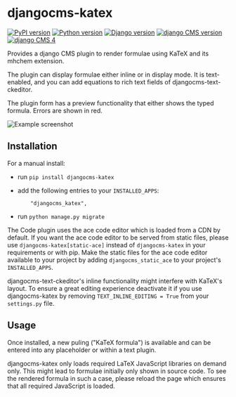 # djangocms-katex

[![PyPI version](https://badge.fury.io/py/djangocms-katex.svg)](https://badge.fury.io/py/djangocms-katex)
[![Python version](https://img.shields.io/badge/python-3.9+-blue.svg)](https://pypi.org/project/djangocms-katex/)
[![Django version](https://img.shields.io/badge/django-3.2--4.2-blue.svg)](https://www.djangoproject.com/)
[![django CMS version](https://img.shields.io/badge/django%20CMS-3.8%2B-blue.svg)](https://www.django-cms.org/)
[![django CMS 4](https://img.shields.io/badge/django%20CMS-4-blue.svg)](https://www.django-cms.org/en/preview-django-cms-40/)

Provides a django CMS plugin to render formulae using KaTeX and 
its mhchem extension.

The plugin can display formulae either inline or in display mode. 
It is text-enabled, and you can add equations to rich text fields 
of djangocms-text-ckeditor.

The plugin form has a preview functionality that either shows
the typed formula. Errors are shown in red.

![Example screenshot](https://github.com/fsbraun/djangocms-katex/blob/main/private/screenshot.jpg?raw=true)

## Installation

For a manual install:

* run `pip install djangocms-katex`
* add the following entries to your ``INSTALLED_APPS``:
  ```
      "djangocms_katex",
  ```

* run `python manage.py migrate`

The Code plugin uses the ace code editor which is loaded from a CDN by default.
If you want the ace code editor to be served from static files, please use
`djangocms-katex[static-ace]` instead of `djangocms-katex` in your
requirements or with pip. Make the static files for the ace code editor available
to your project by adding `djangocms_static_ace` to your project's
``INSTALLED_APPS``.

djangocms-text-ckeditor's inline functionality might interfere with KaTeX's layout.
To ensure a great editing experience deactivate it if you use djangocms-katex by
removing `TEXT_INLINE_EDITING = True` from your `settings.py` file.

## Usage

Once installed, a new puling ("KaTeX formula") is available and can be entered 
into any placeholder or within a text plugin.


djangocms-katex only loads required LaTeX JavaScript libraries on demand only. 
This might lead to formulae initially only shown in source code. To see the rendered
formula in such a case, please reload the page which ensures that all required
JavaScript is loaded.

